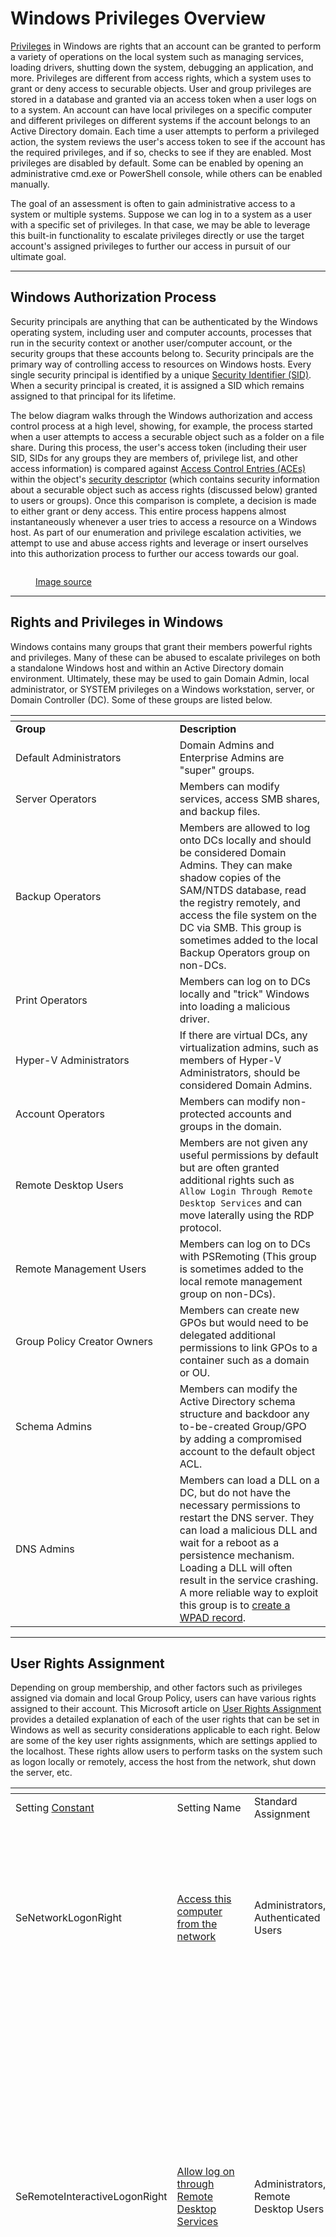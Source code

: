 # Windows Privileges Overview

[Privileges](https://docs.microsoft.com/en-us/windows/win32/secauthz/privileges) in Windows are rights that an account can be granted to perform a variety of operations on the local system such as managing services, loading drivers, shutting down the system, debugging an application, and more. Privileges are different from access rights, which a system uses to grant or deny access to securable objects. User and group privileges are stored in a database and granted via an access token when a user logs on to a system. An account can have local privileges on a specific computer and different privileges on different systems if the account belongs to an Active Directory domain. Each time a user attempts to perform a privileged action, the system reviews the user's access token to see if the account has the required privileges, and if so, checks to see if they are enabled. Most privileges are disabled by default. Some can be enabled by opening an administrative cmd.exe or PowerShell console, while others can be enabled manually.

The goal of an assessment is often to gain administrative access to a system or multiple systems. Suppose we can log in to a system as a user with a specific set of privileges. In that case, we may be able to leverage this built-in functionality to escalate privileges directly or use the target account's assigned privileges to further our access in pursuit of our ultimate goal.

***

## Windows Authorization Process

Security principals are anything that can be authenticated by the Windows operating system, including user and computer accounts, processes that run in the security context or another user/computer account, or the security groups that these accounts belong to. Security principals are the primary way of controlling access to resources on Windows hosts. Every single security principal is identified by a unique [Security Identifier (SID)](https://docs.microsoft.com/en-us/troubleshoot/windows-server/identity/security-identifiers-in-windows). When a security principal is created, it is assigned a SID which remains assigned to that principal for its lifetime.

The below diagram walks through the Windows authorization and access control process at a high level, showing, for example, the process started when a user attempts to access a securable object such as a folder on a file share. During this process, the user's access token (including their user SID, SIDs for any groups they are members of, privilege list, and other access information) is compared against [Access Control Entries (ACEs)](https://docs.microsoft.com/en-us/windows/win32/secauthz/access-control-entries) within the object's [security descriptor](https://docs.microsoft.com/en-us/windows/win32/secauthz/security-descriptors) (which contains security information about a securable object such as access rights (discussed below) granted to users or groups). Once this comparison is complete, a decision is made to either grant or deny access. This entire process happens almost instantaneously whenever a user tries to access a resource on a Windows host. As part of our enumeration and privilege escalation activities, we attempt to use and abuse access rights and leverage or insert ourselves into this authorization process to further our access towards our goal.

<figure><img src="../../../../.gitbook/assets/image (4) (1).png" alt=""><figcaption><p><a href="https://docs.microsoft.com/en-us/windows/security/identity-protection/access-control/security-principals">Image source</a></p></figcaption></figure>

***

## Rights and Privileges in Windows

Windows contains many groups that grant their members powerful rights and privileges. Many of these can be abused to escalate privileges on both a standalone Windows host and within an Active Directory domain environment. Ultimately, these may be used to gain Domain Admin, local administrator, or SYSTEM privileges on a Windows workstation, server, or Domain Controller (DC). Some of these groups are listed below.

<table data-header-hidden><thead><tr><th width="246.727294921875"></th><th></th></tr></thead><tbody><tr><td><strong>Group</strong></td><td><strong>Description</strong></td></tr><tr><td>Default Administrators</td><td>Domain Admins and Enterprise Admins are "super" groups.</td></tr><tr><td>Server Operators</td><td>Members can modify services, access SMB shares, and backup files.</td></tr><tr><td>Backup Operators</td><td>Members are allowed to log onto DCs locally and should be considered Domain Admins. They can make shadow copies of the SAM/NTDS database, read the registry remotely, and access the file system on the DC via SMB. This group is sometimes added to the local Backup Operators group on non-DCs.</td></tr><tr><td>Print Operators</td><td>Members can log on to DCs locally and "trick" Windows into loading a malicious driver.</td></tr><tr><td>Hyper-V Administrators</td><td>If there are virtual DCs, any virtualization admins, such as members of Hyper-V Administrators, should be considered Domain Admins.</td></tr><tr><td>Account Operators</td><td>Members can modify non-protected accounts and groups in the domain.</td></tr><tr><td>Remote Desktop Users</td><td>Members are not given any useful permissions by default but are often granted additional rights such as <code>Allow Login Through Remote Desktop Services</code> and can move laterally using the RDP protocol.</td></tr><tr><td>Remote Management Users</td><td>Members can log on to DCs with PSRemoting (This group is sometimes added to the local remote management group on non-DCs).</td></tr><tr><td>Group Policy Creator Owners</td><td>Members can create new GPOs but would need to be delegated additional permissions to link GPOs to a container such as a domain or OU.</td></tr><tr><td>Schema Admins</td><td>Members can modify the Active Directory schema structure and backdoor any to-be-created Group/GPO by adding a compromised account to the default object ACL.</td></tr><tr><td>DNS Admins</td><td>Members can load a DLL on a DC, but do not have the necessary permissions to restart the DNS server. They can load a malicious DLL and wait for a reboot as a persistence mechanism. Loading a DLL will often result in the service crashing. A more reliable way to exploit this group is to <a href="https://web.archive.org/web/20231115070425/https://cube0x0.github.io/Pocing-Beyond-DA/">create a WPAD record</a>.</td></tr></tbody></table>

***

## User Rights Assignment

Depending on group membership, and other factors such as privileges assigned via domain and local Group Policy, users can have various rights assigned to their account. This Microsoft article on [User Rights Assignment](https://docs.microsoft.com/en-us/windows/security/threat-protection/security-policy-settings/user-rights-assignment) provides a detailed explanation of each of the user rights that can be set in Windows as well as security considerations applicable to each right. Below are some of the key user rights assignments, which are settings applied to the localhost. These rights allow users to perform tasks on the system such as logon locally or remotely, access the host from the network, shut down the server, etc.

<table data-header-hidden><thead><tr><th width="128.81817626953125"></th><th width="165.09088134765625"></th><th width="141.54541015625"></th><th></th></tr></thead><tbody><tr><td>Setting <a href="https://docs.microsoft.com/en-us/windows/win32/secauthz/privilege-constants">Constant</a></td><td>Setting Name</td><td>Standard Assignment</td><td>Description</td></tr><tr><td>SeNetworkLogonRight</td><td><a href="https://docs.microsoft.com/en-us/windows/security/threat-protection/security-policy-settings/access-this-computer-from-the-network">Access this computer from the network</a></td><td>Administrators, Authenticated Users</td><td>Determines which users can connect to the device from the network. This is required by network protocols such as SMB, NetBIOS, CIFS, and COM+.</td></tr><tr><td>SeRemoteInteractiveLogonRight</td><td><a href="https://docs.microsoft.com/en-us/windows/security/threat-protection/security-policy-settings/allow-log-on-through-remote-desktop-services">Allow log on through Remote Desktop Services</a></td><td>Administrators, Remote Desktop Users</td><td>This policy setting determines which users or groups can access the login screen of a remote device through a Remote Desktop Services connection. A user can establish a Remote Desktop Services connection to a particular server but not be able to log on to the console of that same server.</td></tr><tr><td>SeBackupPrivilege</td><td><a href="https://docs.microsoft.com/en-us/windows/security/threat-protection/security-policy-settings/back-up-files-and-directories">Back up files and directories</a></td><td>Administrators</td><td>This user right determines which users can bypass file and directory, registry, and other persistent object permissions for the purposes of backing up the system.</td></tr><tr><td>SeSecurityPrivilege</td><td><a href="https://docs.microsoft.com/en-us/windows/security/threat-protection/security-policy-settings/manage-auditing-and-security-log">Manage auditing and security log</a></td><td>Administrators</td><td>This policy setting determines which users can specify object access audit options for individual resources such as files, Active Directory objects, and registry keys. These objects specify their system access control lists (SACL). A user assigned this user right can also view and clear the Security log in Event Viewer.</td></tr><tr><td>SeTakeOwnershipPrivilege</td><td><a href="https://docs.microsoft.com/en-us/windows/security/threat-protection/security-policy-settings/take-ownership-of-files-or-other-objects">Take ownership of files or other objects</a></td><td>Administrators</td><td>This policy setting determines which users can take ownership of any securable object in the device, including Active Directory objects, NTFS files and folders, printers, registry keys, services, processes, and threads.</td></tr><tr><td>SeDebugPrivilege</td><td><a href="https://docs.microsoft.com/en-us/windows/security/threat-protection/security-policy-settings/debug-programs">Debug programs</a></td><td>Administrators</td><td>This policy setting determines which users can attach to or open any process, even a process they do not own. Developers who are debugging their applications do not need this user right. Developers who are debugging new system components need this user right. This user right provides access to sensitive and critical operating system components.</td></tr><tr><td>SeImpersonatePrivilege</td><td><a href="https://docs.microsoft.com/en-us/windows/security/threat-protection/security-policy-settings/impersonate-a-client-after-authentication">Impersonate a client after authentication</a></td><td>Administrators, Local Service, Network Service, Service</td><td>This policy setting determines which programs are allowed to impersonate a user or another specified account and act on behalf of the user.</td></tr><tr><td>SeLoadDriverPrivilege</td><td><a href="https://docs.microsoft.com/en-us/windows/security/threat-protection/security-policy-settings/load-and-unload-device-drivers">Load and unload device drivers</a></td><td>Administrators</td><td>This policy setting determines which users can dynamically load and unload device drivers. This user right is not required if a signed driver for the new hardware already exists in the driver.cab file on the device. Device drivers run as highly privileged code.</td></tr><tr><td>SeRestorePrivilege</td><td><a href="https://docs.microsoft.com/en-us/windows/security/threat-protection/security-policy-settings/restore-files-and-directories">Restore files and directories</a></td><td>Administrators</td><td>This security setting determines which users can bypass file, directory, registry, and other persistent object permissions when they restore backed up files and directories. It determines which users can set valid security principals as the owner of an object.</td></tr></tbody></table>

Further information can be found [here](https://4sysops.com/archives/user-rights-assignment-in-windows-server-2016/).

Typing the command `whoami /priv` will give you a listing of all user rights assigned to your current user. Some rights are only available to administrative users and can only be listed/leveraged when running an elevated cmd or PowerShell session. These concepts of elevated rights and [User Account Control (UAC)](https://docs.microsoft.com/en-us/windows/security/identity-protection/user-account-control/how-user-account-control-works) are security features introduced with Windows Vista to default to restricting applications from running with full permissions unless necessary. If we compare and contrast the rights available to us as an admin in a non-elevated console vs. an elevated console, we will see that they differ drastically.

Below are the rights available to a local administrator account on a Windows system.

### **Local Admin User Rights - Elevated**

If we run an elevated command window, we can see the complete listing of rights available to us:

```powershell
PS C:\htb> whoami 

winlpe-srv01\administrator


PS C:\htb> whoami /priv

PRIVILEGES INFORMATION
----------------------

Privilege Name                            Description                                                        State
========================================= ================================================================== ========
SeIncreaseQuotaPrivilege                  Adjust memory quotas for a process                                 Disabled
SeSecurityPrivilege                       Manage auditing and security log                                   Disabled
SeTakeOwnershipPrivilege                  Take ownership of files or other objects                           Disabled
SeLoadDriverPrivilege                     Load and unload device drivers                                     Disabled
SeSystemProfilePrivilege                  Profile system performance                                         Disabled
SeSystemtimePrivilege                     Change the system time                                             Disabled
SeProfileSingleProcessPrivilege           Profile single process                                             Disabled
SeIncreaseBasePriorityPrivilege           Increase scheduling priority                                       Disabled
SeCreatePagefilePrivilege                 Create a pagefile                                                  Disabled
SeBackupPrivilege                         Back up files and directories                                      Disabled
SeRestorePrivilege                        Restore files and directories                                      Disabled
SeShutdownPrivilege                       Shut down the system                                               Disabled
SeDebugPrivilege                          Debug programs                                                     Disabled
SeSystemEnvironmentPrivilege              Modify firmware environment values                                 Disabled
SeChangeNotifyPrivilege                   Bypass traverse checking                                           Enabled
SeRemoteShutdownPrivilege                 Force shutdown from a remote system                                Disabled
SeUndockPrivilege                         Remove computer from docking station                               Disabled
SeManageVolumePrivilege                   Perform volume maintenance tasks                                   Disabled
SeImpersonatePrivilege                    Impersonate a client after authentication                          Enabled
SeCreateGlobalPrivilege                   Create global objects                                              Enabled
SeIncreaseWorkingSetPrivilege             Increase a process working set                                     Disabled
SeTimeZonePrivilege                       Change the time zone                                               Disabled
SeCreateSymbolicLinkPrivilege             Create symbolic links                                              Disabled
SeDelegateSessionUserImpersonatePrivilege Obtain an impersonation token for another user in the same session Disabled
```

When a privilege is listed for our account in the `Disabled` state, it means that our account has the specific privilege assigned. Still, it cannot be used in an access token to perform the associated actions until it is enabled. Windows does not provide a built-in command or PowerShell cmdlet to enable privileges, so we need some scripting to help us out. We will see ways to abuse various privileges throughout this module and various ways to enable specific privileges within our current process. One example is this PowerShell [script](https://www.powershellgallery.com/packages/PoshPrivilege/0.3.0.0/Content/Scripts/Enable-Privilege.ps1) which can be used to enable certain privileges, or this [script](https://www.leeholmes.com/adjusting-token-privileges-in-powershell/) which can be used to adjust token privileges.

A standard user, in contrast, has drastically fewer rights.

### **Standard User Rights**

```powershell
PS C:\htb> whoami 

winlpe-srv01\htb-student


PS C:\htb> whoami /priv

PRIVILEGES INFORMATION
----------------------

Privilege Name                Description                    State
============================= ============================== ========
SeChangeNotifyPrivilege       Bypass traverse checking       Enabled
SeIncreaseWorkingSetPrivilege Increase a process working set Disabled
```

### **Backup Operators Rights**

User rights increase based on the groups they are placed in or their assigned privileges. Below is an example of the rights granted to users in the `Backup Operators` group. Users in this group do have other rights that UAC currently restricts. Still, we can see from this command that they have the [SeShutdownPrivilege](https://docs.microsoft.com/en-us/windows/security/threat-protection/security-policy-settings/shut-down-the-system), which means that they can shut down a domain controller that could cause a massive service interruption should they log onto a domain controller locally (not via RDP or WinRM).

```powershell
PS C:\htb> whoami /priv

PRIVILEGES INFORMATION
----------------------

Privilege Name                Description                    State
============================= ============================== ========
SeShutdownPrivilege           Shut down the system           Disabled
SeChangeNotifyPrivilege       Bypass traverse checking       Enabled
SeIncreaseWorkingSetPrivilege Increase a process working set Disabled
```

***

## Detection

This [post](https://blog.palantir.com/windows-privilege-abuse-auditing-detection-and-defense-3078a403d74e) is worth a read for more information on Windows privileges as well as detecting and preventing abuse, specifically by logging event [4672: Special privileges assigned to new logon](https://docs.microsoft.com/en-us/windows/security/threat-protection/auditing/event-4672) which will generate an event if certain sensitive privileges are assigned to a new logon session. This can be fine-tuned in many ways, such as by monitoring privileges that should _never_ be assigned or those that should only ever be assigned to specific accounts.

***

## Moving On

As attackers and defenders, we need to review the membership of these groups. It's not uncommon to find seemingly low privileged users added to one or more of these groups, which can be used to compromise a single host or further access within an Active Directory environment. We will discuss the implications of some of the most common rights and walk through exercises on how to escalate privileges if we obtain access to a user with some of these rights assigned to their account.

